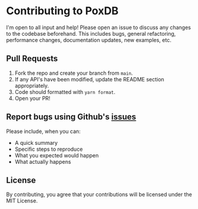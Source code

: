 # Contributing to PoxDB
I'm open to all input and help! Please open an issue to discuss any changes to the codebase beforehand. This includes
bugs, general refactoring, performance changes, documentation updates, new examples, etc.

## Pull Requests
1. Fork the repo and create your branch from `main`.
2. If any API's have been modified, update the README section appropriately.
3. Code should formatted with `yarn format`.
4. Open your PR!

## Report bugs using Github's [issues](https://github.com/robertwayne/poxdb/issues)
Please include, when you can:
- A quick summary
- Specific steps to reproduce
- What you expected would happen
- What actually happens

## License
By contributing, you agree that your contributions will be licensed under the MIT License.
